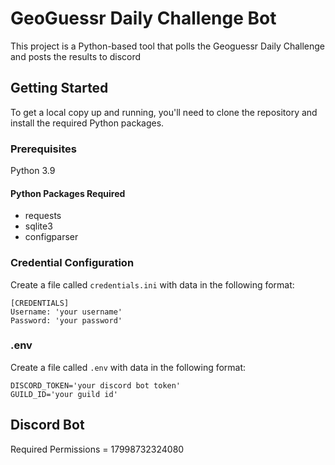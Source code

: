 # GeoGuessr Daily Challenge Bot

This project is a Python-based tool that polls the Geoguessr Daily Challenge and posts the results to discord

## Getting Started

To get a local copy up and running, you'll need to clone the repository and install the required Python packages.

### Prerequisites

Python 3.9

#### Python Packages Required

* requests
* sqlite3
* configparser

### Credential Configuration

Create a file called `credentials.ini` with data in the following format:

    [CREDENTIALS]
    Username: 'your username' 
    Password: 'your password'

### .env

Create a file called `.env` with data in the following format:

    DISCORD_TOKEN='your discord bot token'
    GUILD_ID='your guild id'

## Discord Bot

Required Permissions = 17998732324080